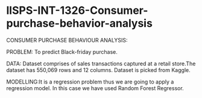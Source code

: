 # llSPS-INT-1326-Consumer-purchase-behavior-analysis
CONSUMER PURCHASE BEHAVIOUR ANALYSIS:

PROBLEM: To predict Black-friday purchase.

DATA: Dataset comprises of sales transactions captured at a retail store.The dataset has 550,069 rows and 12 columns.
Dataset is picked from Kaggle.

MODELLING:It is a regression problem thus we are going to apply a regression model. In this case we have used Random Forest Regressor.

